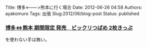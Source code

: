 Title: 博多\<\-\--\>熊本に行く場合
Date: 2012-06-26 04:58
Authors: ayakomuro
Tags:  出張
Slug:2012/06/blog-post
Status: published

  


### [博多⇔熊本 期間限定 発売　ビックリつばめ 2枚きっぷ](http://www.jrkyushu.co.jp/tabi/2012_surprised_tsubame/index.jsp)

を使わない手は無い。
